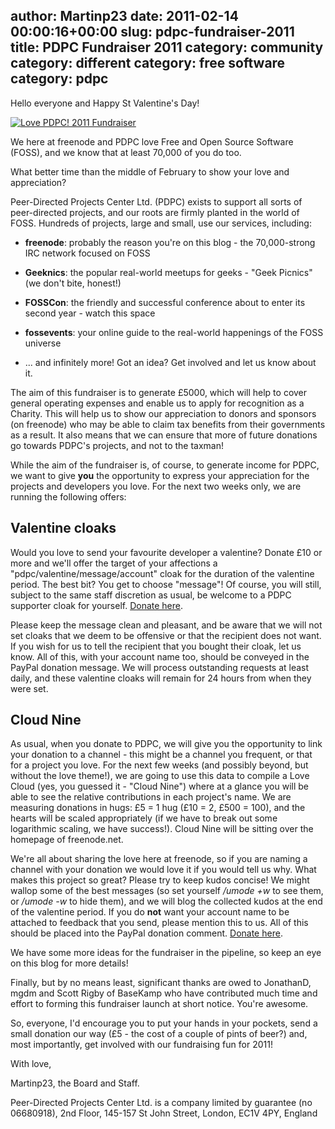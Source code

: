 author: Martinp23
date: 2011-02-14 00:00:16+00:00
slug: pdpc-fundraiser-2011
title: PDPC Fundraiser 2011
category: community
category: different
category: free software
category: pdpc
---
Hello everyone and Happy St Valentine's Day!

[![Love PDPC! 2011 Fundraiser](http://blog.freenode.net/wp-content/uploads/2011/02/pdpc-heart.png)](http://blog.freenode.net/wp-content/uploads/2011/02/pdpc-heart.png)

We here at freenode and PDPC love Free and Open Source Software (FOSS), and we know that at least 70,000 of you do too.

What better time than the middle of February to show your love and appreciation?

Peer-Directed Projects Center Ltd. (PDPC) exists to support all sorts of peer-directed projects, and our roots are firmly planted in the world of FOSS. Hundreds of projects, large and small, use our services, including:



	
  * **freenode**: probably the reason you're on this blog - the 70,000-strong IRC network focused on FOSS

	
  * **Geeknics**: the popular real-world meetups for geeks - "Geek Picnics" (we don't bite, honest!)

	
  * **FOSSCon**: the friendly and successful conference about to enter its second year - watch this space

	
  * **fossevents**: your online guide to the real-world happenings of the FOSS universe

	
  * ... and infinitely more! Got an idea? Get involved and let us know about it.


The aim of this fundraiser is to generate £5000, which will help to cover general operating expenses and enable us to apply for recognition as a Charity. This will help us to show our appreciation to donors and sponsors (on freenode) who may be able to claim tax benefits from their governments as a result. It also means that we can ensure that more of future donations go towards PDPC's projects, and not to the taxman!

While the aim of the fundraiser is, of course, to generate income for PDPC, we want to give **you** the opportunity to express your appreciation for the projects and developers you love. For the next two weeks only, we are running the following offers:


## Valentine cloaks


Would you love to send your favourite developer a valentine? Donate £10 or more and we'll offer the target of your affections a "pdpc/valentine/message/account" cloak for the duration of the valentine period. The best bit? You get to choose "message"! Of course, you will still, subject to the same staff discretion as usual, be welcome to a PDPC supporter cloak for yourself. [Donate here](http://freenode.net/pdpc_valentine.shtml).

Please keep the message clean and pleasant, and be aware that we will not set cloaks that we deem to be offensive or that the recipient does not want. If you wish for us to tell the recipient that you bought their cloak, let us know. All of this, with your account name too, should be conveyed in the PayPal donation message. We will process outstanding requests at least daily, and these valentine cloaks will remain for 24 hours from when they were set.


## Cloud Nine


As usual, when you donate to PDPC, we will give you the opportunity to link your donation to a channel - this might be a channel you frequent, or that for a project you love. For the next few weeks (and possibly beyond, but without the love theme!), we are going to use this data to compile a Love Cloud (yes, you guessed it - "Cloud Nine") where at a glance you will be able to see the relative contributions in each project's name. We are measuring donations in hugs: £5 = 1 hug (£10 = 2, £500 = 100), and the hearts will be scaled appropriately (if we have to break out some logarithmic scaling, we have success!). Cloud Nine will be sitting over the homepage of freenode.net.

We're all about sharing the love here at freenode, so if you are naming a channel with your donation we would love it if you would tell us why. What makes this project so great? Please try to keep kudos concise! We might wallop some of the best messages (so set yourself _/umode +w_ to see them, or _/umode -w_ to hide them), and we will blog the collected kudos at the end of the valentine period. If you do **not** want your account name to be attached to feedback that you send, please mention this to us. All of this should be placed into the PayPal donation comment. [Donate here](http://freenode.net/pdpc_valentine.shtml).

We have some more ideas for the fundraiser in the pipeline, so keep an eye on this blog for more details!

Finally, but by no means least, significant thanks are owed to JonathanD, mgdm and Scott Rigby of BaseKamp who have contributed much time and effort to forming this fundraiser launch at short notice. You're awesome.

So, everyone, I'd encourage you to put your hands in your pockets, send a small donation our way (£5 - the cost of a couple of pints of beer?) and, most importantly, get involved with our fundraising fun for 2011!

With love,

Martinp23, the Board and Staff.

﻿﻿Peer-Directed Projects Center Ltd. is a company limited by guarantee (no 06680918), 2nd Floor, 145-157 St John Street, London, EC1V 4PY, England
